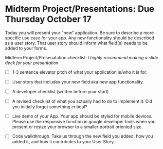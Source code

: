 # Midterm Project/Presentations: Due Thursday October 17

Today you will present your "new" application. Be sure to describe a more specific use case for your app. Any new functionality should be described as a user story. That user story should inform what field(s) needs to be added to your forms.

Midterm Project/Presenatation checklist:
_I highly recommend making a slide deck for your presentation_

- [ ] 1-3 sentence elevator pitch of what your application is/who it is for.

- [ ] User story that includes your new field aka new app functionality.

- [ ] A developer checklist (written before your start)

- [ ] A revised checklist of what you actually had to do to implement it. Did you initially forget something critical?

- [ ] Live demo of your App. Your app should be styled for mobile devices. Please use the responsive function in google developer tools when you present or resize your browser to a smaller portrait oriented size.

- [ ] Code walkthrough. Take us through the new field you added, how you added it, and how it contributes to your User Story.
